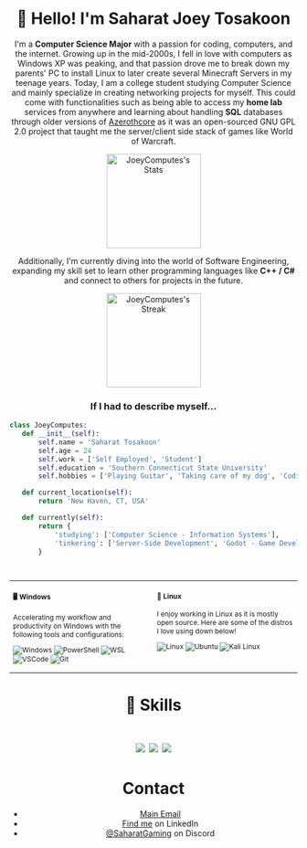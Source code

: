 <h1 align="center">👋 Hello! I'm Saharat Joey Tosakoon</h1>

<div align="center" class="github-introduction">
  
I'm a **Computer Science Major** with a passion for coding, computers, and the internet. Growing up in the mid-2000s, I fell in love with computers as Windows XP was peaking, and that passion drove me to break down my parents' PC to install Linux to later create several Minecraft Servers in my teenage years.  Today, I am a college student studying Computer Science and mainly specialize in creating networking projects for myself. This could come with functionalities such as being able to access my **home lab** services from anywhere and learning about handling **SQL** databases through older versions of [Azerothcore]("https://github.com/azerothcore") as it was an open-sourced GNU GPL 2.0 project that taught me the server/client side stack of games like World of Warcraft.
</div>

<div class="badges-githubstats">
  <p align="center">
    <img src="https://github-readme-stats.vercel.app/api?username=JoeyComputes&theme=tokyonight&show_icons=true&hide_border=true&count_private=true" alt="JoeyComputes's Stats" height="165">
  </p>
  
</div>

<div align = "center">
  
Additionally, I'm currently diving into the world of Software Engineering, expanding my skill set to learn other programming languages like **C++ / C#** and connect to others for projects in the future.
  
</div>

<div class="badges-githubstats">
  <p align="center">
    <img src="https://github-readme-streak-stats.herokuapp.com/?user=JoeyComputes&theme=tokyonight&hide_border=true" alt="JoeyComputes's Streak" height="165">
  </p>
</div>

<h3 align=center> If I had to describe myself...</h3>

 ```python
class JoeyComputes:
    def __init__(self):
        self.name = 'Saharat Tosakoon'
        self.age = 24
        self.work = ['Self Employed', 'Student']
        self.education = 'Southern Connecticut State University'
        self.hobbies = ['Playing Guitar', 'Taking care of my dog', 'Coding']

    def current_location(self):
        return 'New Haven, CT, USA'

    def currently(self):
        return {
            'studying': ['Computer Science - Information Systems'],
            'tinkering': ['Server-Side Development', 'Godot - Game Development', 'Automation Projects']
        }
 ```
 
<br>

<div class="table-devenvironment">
  <table style="font-size: 12px">
  <tr>
  <td valign="top" width="50%">

#### 🖥️ Windows

Accelerating my workflow and productivity on Windows with the following tools and configurations:

  ![Windows](https://img.shields.io/badge/-Windows-0078D6?style=flat&logo=windows&logoColor=white)
  ![PowerShell](https://img.shields.io/badge/-PowerShell-5391FE?style=flat&logo=powershell&logoColor=white)
  ![WSL](https://img.shields.io/badge/-WSL-0D1117?style=flat&logo=windows-subsystem-for-linux&logoColor=FCC624)
  ![VSCode](https://img.shields.io/badge/-Visual%20Studio%20Code-007ACC?style=flat&logo=visual-studio-code&logoColor=white)
  ![Git](https://img.shields.io/badge/-Git-F05032?style=flat&logo=git&logoColor=white)
  </td>
  <td valign="top" width="50%">

#### 🐧 Linux 

I enjoy working in Linux as it is mostly open source. Here are some of the distros I love using down below!

  ![Linux](https://img.shields.io/badge/-Linux-000000?style=flat&logo=linux&logoColor=FCC624)
  ![Ubuntu](https://img.shields.io/badge/-Ubuntu-E95420?style=flat&logo=ubuntu&logoColor=white)
  ![Kali Linux](https://img.shields.io/badge/-Kali%20Linux-557C94?style=flat&logo=kali-linux&logoColor=white)
  </td>
  </tr>
  </table>
</div>
    
<h1 align="center">🔧 Skills</h1>

<h1 align="center">

![](https://img.shields.io/badge/OS-Linux-informational?style=flat&logo=linux&logoColor=white&color=2bbc8a)
![](https://img.shields.io/badge/Code-Python-informational?style=flat&logo=python&logoColor=white&color=2bbc8a)
![](https://img.shields.io/badge/Tools-Docker-informational?style=flat&logo=docker&logoColor=white&color=2bbc8a)

</h1>

<h1 align="center">Contact</h1>

<div align="center">
  
- [Main Email](mailto:joeygatesofficial@icloud.com)
- [Find me](https://www.linkedin.com/in/saharat-tosakoon-02452a284/) on LinkedIn
- [@SaharatGaming](./) on Discord

</div>

